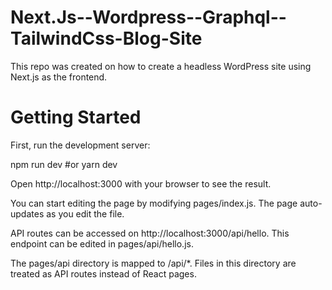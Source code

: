 # Next.Js--Wordpress--Graphql--TailwindCss-Blog-Site
This repo was created on how to create a headless WordPress site using Next.js as the frontend.
 
# Getting Started
First, run the development server:

npm run dev
#or
yarn dev

Open http://localhost:3000 with your browser to see the result.

You can start editing the page by modifying pages/index.js. The page auto-updates as you edit the file.

API routes can be accessed on http://localhost:3000/api/hello. This endpoint can be edited in pages/api/hello.js.

The pages/api directory is mapped to /api/*. Files in this directory are treated as API routes instead of React pages.

